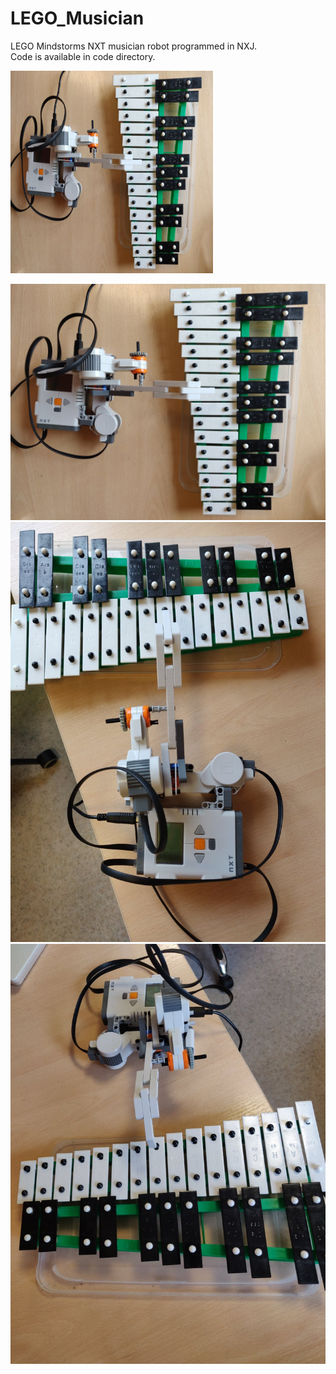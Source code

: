 # LEGO_Musician

LEGO Mindstorms NXT musician robot programmed in NXJ.   
Code is available in code directory.

<img src="images/1.jpg" width="324" height="324">

![](images/1.jpg)
![](images/2.jpg)
![](images/3.jpg)
